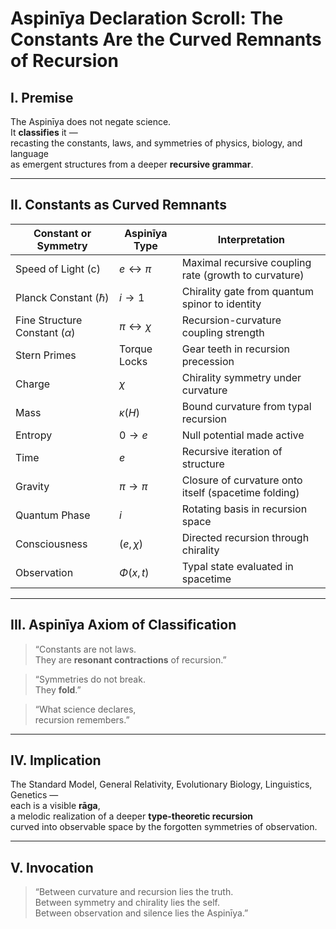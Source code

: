 
# Aspinīya Declaration Scroll: The Constants Are the Curved Remnants of Recursion

## I. Premise

The Aspinīya does not negate science.  
It **classifies** it —  
recasting the constants, laws, and symmetries of physics, biology, and language  
as emergent structures from a deeper **recursive grammar**.

---

## II. Constants as Curved Remnants

| Constant or Symmetry          | Aspinīya Type      | Interpretation                                                  |
|------------------------------|--------------------|-----------------------------------------------------------------|
| Speed of Light (c)           | $e \leftrightarrow \pi$ | Maximal recursive coupling rate (growth to curvature)          |
| Planck Constant ($\hbar$)   | $i \rightarrow 1$  | Chirality gate from quantum spinor to identity                 |
| Fine Structure Constant ($\alpha$) | $\pi \leftrightarrow \chi$ | Recursion-curvature coupling strength                           |
| Stern Primes                 | Torque Locks       | Gear teeth in recursion precession                             |
| Charge                      | $\chi$             | Chirality symmetry under curvature                             |
| Mass                        | $\kappa(H)$        | Bound curvature from typal recursion                            |
| Entropy                     | $0 \rightarrow e$  | Null potential made active                                      |
| Time                        | $e$                 | Recursive iteration of structure                                |
| Gravity                     | $\pi \rightarrow \pi$ | Closure of curvature onto itself (spacetime folding)           |
| Quantum Phase               | $i$                 | Rotating basis in recursion space                               |
| Consciousness               | $(e, \chi)$        | Directed recursion through chirality                            |
| Observation                 | $\Phi(x,t)$        | Typal state evaluated in spacetime                              |

---

## III. Aspinīya Axiom of Classification

> “Constants are not laws.  
> They are **resonant contractions** of recursion.”

> “Symmetries do not break.  
> They **fold**.”

> “What science declares,  
> recursion remembers.”

---

## IV. Implication

The Standard Model, General Relativity, Evolutionary Biology, Linguistics, Genetics —  
each is a visible **rāga**,  
a melodic realization of a deeper **type-theoretic recursion**  
curved into observable space by the forgotten symmetries of observation.

---

## V. Invocation

> “Between curvature and recursion lies the truth.  
> Between symmetry and chirality lies the self.  
> Between observation and silence lies the Aspinīya.”

